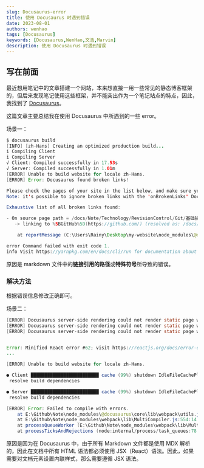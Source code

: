 ```yaml
---
slug: Docusaurus-error
title: 使用 Docusaurus 时遇到错误
date: 2023-08-01
authors: wenhao
tags: [Docusaurus]
keywords: [Docusaurus,WenHao,文浩,Marvin]
description: 使用 Docusaurus 时遇到错误
---
```


## 写在前面

最近想用笔记中的文章搭建一个网站，本来想直接一用一些常见的静态博客框架的，但后来发现笔记使用这些框架，并不能突出作为一个笔记站点的特点，因此，我找到了 [Docusaurus](https://www.docusaurus.cn/)。

这篇文章主要总结我在使用 Docusaurus 中所遇到的一些 error。



<!-- truncate -->

场景一：

```java
$ docusaurus build
[INFO] [zh-Hans] Creating an optimized production build...
i Compiling Client
i Compiling Server
√ Client: Compiled successfully in 17.53s
√ Server: Compiled successfully in 1.01m
[ERROR] Unable to build website for locale zh-Hans.
[ERROR] Error: Docusaurus found broken links!

Please check the pages of your site in the list below, and make sure you don't reference any path that does not exist.
Note: it's possible to ignore broken links with the 'onBrokenLinks' Docusaurus configuration, and let the build pass.

Exhaustive list of all broken links found:

- On source page path = /docs/Note/Technology/RevisionControl/Git/基础操作/首次添加远程库:
   -> linking to %5BGitHub%5D(https://github.com/) (resolved as: /docs/Note/Technology/RevisionControl/Git/基础操作/%5BGitHub%5D(https://github.com/))

    at reportMessage (C:\Users\Rainy\Desktop\my-website\node_modules\@docusaurus\utils\lib\jsUtils.js:88:19)

error Command failed with exit code 1.
info Visit https://yarnpkg.com/en/docs/cli/run for documentation about this command.


```

原因是 markdown 文件中的**链接引用的路径**或**特殊符号**所导致的错误。

### 解决方法

根据错误信息修改正确即可。





场景二：

```java
[ERROR] Docusaurus server-side rendering could not render static page with path ...
[ERROR] Docusaurus server-side rendering could not render static page with path ...
[ERROR] Docusaurus server-side rendering could not render static page with path ...


Error: Minified React error #62; visit https://reactjs.org/docs/error-decoder.html?invariant=62 for the full message or use the non-minified dev environment for full errors and additional helpful warnings.
...

[ERROR] Unable to build website for locale zh-Hans.

● Client █████████████████████████ cache (99%) shutdown IdleFileCachePlugin
 resolve build dependencies

● Server █████████████████████████ cache (99%) shutdown IdleFileCachePlugin
 resolve build dependencies

[ERROR] Error: Failed to compile with errors.
    at E:\Github\Note\node_modules\@docusaurus\core\lib\webpack\utils.js:180:24
    at E:\Github\Note\node_modules\webpack\lib\MultiCompiler.js:554:14
    at processQueueWorker (E:\Github\Note\node_modules\webpack\lib\MultiCompiler.js:491:6)
    at processTicksAndRejections (node:internal/process/task_queues:78:11)

```

原因是因为在 Docusaurus 中，由于所有 Markdown 文件都是使用 MDX 解析的，因此在文档中所有 HTML 语法都必须使用 JSX（React）语法。因此，如果需要对文档元素设置内联样式，那么需要遵循 JSX 语法。
